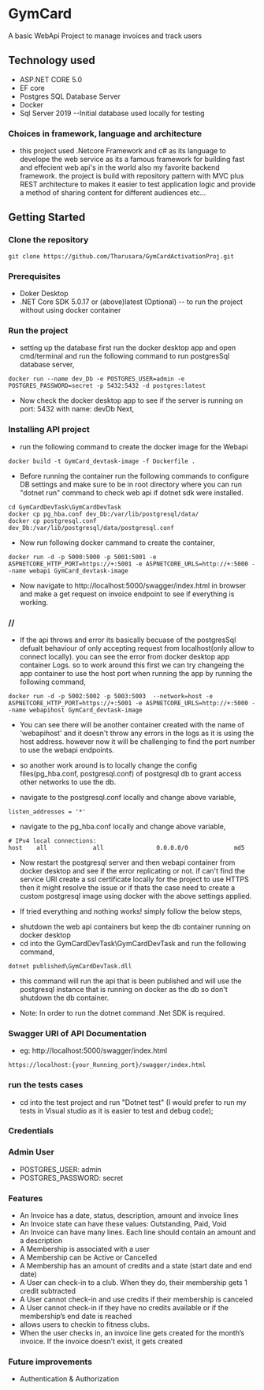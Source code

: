 # GymCard

A basic WebApi Project to manage invoices and track users

## Technology used
* ASP.NET CORE 5.0
* EF core
* Postgres SQL Database Server
* Docker
* Sql Server 2019 --Initial database used locally for testing

### Choices in framework, language and architecture
- this project used .Netcore Framework and c# as its language to develope the web service as its a famous framework for building fast and effecient web api's in the world also my favorite backend framework. the project is build with repository pattern with MVC plus REST architecture to makes it easier to test application logic and provide a method of sharing content for different audiences etc...

## Getting Started 

### Clone the repository

```
git clone https://github.com/Tharusara/GymCardActivationProj.git
```
### Prerequisites

* Doker Desktop
* .NET Core SDK 5.0.17 or (above)latest (Optional)  -- to run the project without using docker container

### Run the project
* setting up the database
    first run the docker desktop app and open cmd/terminal and run the following command to run postgresSql database server,


```
docker run --name dev_Db -e POSTGRES_USER=admin -e POSTGRES_PASSWORD=secret -p 5432:5432 -d postgres:latest
```

* Now check the docker desktop app to see if the server is running on port: 5432 with name: devDb
Next,

### Installing API project
- run the following command to create the docker image for the Webapi


```
docker build -t GymCard_devtask-image -f Dockerfile .
```

- Before running the container run the following commands to configure DB settings  and make sure to be in root directory where you can run "dotnet run" command to check web api if dotnet sdk were installed.


```
cd GymCardDevTask\GymCardDevTask
docker cp pg_hba.conf dev_Db:/var/lib/postgresql/data/
docker cp postgresql.conf dev_Db:/var/lib/postgresql/data/postgresql.conf
```


- Now run following docker cammand to create the container,


```
docker run -d -p 5000:5000 -p 5001:5001 -e ASPNETCORE_HTTP_PORT=https://+:5001 -e ASPNETCORE_URLS=http://+:5000 --name webapi GymCard_devtask-image
```

- Now navigate to http://localhost:5000/swagger/index.html in browser and make a get request on invoice endpoint to see if everything is working. 

### //
- If the api throws and error its basically becuase of the postgresSql defualt behaviour of only accepting request from localhost(only allow to connect locally). you can see the error from docker desktop app container Logs. so to work around this first we can try changeing the app container to use the host port when running the app by running the following command,


```
docker run -d -p 5002:5002 -p 5003:5003  --network=host -e ASPNETCORE_HTTP_PORT=https://+:5001 -e ASPNETCORE_URLS=http://+:5000 --name webapihost GymCard_devtask-image
```

- You can see there will be another container created with the name of 'webapihost' and it doesn't throw any errors in the logs as it is using the host address. however now it will be challenging to find the port number to use the webapi endpoints.

- so another work around is to locally change the config files(pg_hba.conf, postgresql.conf) of postgresql db to grant access other networks to use the db.

* navigate to the postgresql.conf locally and change above variable,


```
listen_addresses = '*'
```

* navigate to the pg_hba.conf locally and change above variable,


```
# IPv4 local connections:   
host    all             all               0.0.0.0/0             md5
```

- Now restart the postgresql server and then webapi container from docker desktop and see if the error replicating or not. if can't find the service URl create a ssl certificate locally for the project to use HTTPS then it might resolve the issue or if thats the case need to create a custom postgresql image using docker with the above settings applied.

- If tried everything and nothing works! simply follow the below steps,
* shutdown the web api containers but keep the db container running on docker desktop
* cd into the GymCardDevTask\GymCardDevTask and run the following command,


```
dotnet published\GymCardDevTask.dll
```


- this command will run the api that is been published and will use the postgresql instance that is running on docker as the db so don't shutdown the db container.

* Note: In order to run the dotnet command .Net SDK is required.


### Swagger URl of API Documentation
- eg: http://localhost:5000/swagger/index.html
```
https://localhost:{your_Running_port}/swagger/index.html

```
### run the tests cases 

- cd into the test project and run "Dotnet test" (I would prefer to run my tests in Visual studio as it is easier to test and debug code); 


### Credentials

### Admin User
* POSTGRES_USER: admin
* POSTGRES_PASSWORD: secret

### Features

- An Invoice has a date, status, description, amount and invoice lines
- An Invoice state can have these values: Outstanding, Paid, Void
- An Invoice can have many lines. Each line should contain an amount and a description
- A Membership is associated with a user
- A Membership can be Active or Cancelled
- A Membership has an amount of credits and a state (start date and end date)
- A User can check-in to a club. When they do, their membership gets 1 credit subtracted
- A User cannot check-in and use credits if their membership is canceled
- A User cannot check-in if they have no credits available or if the membership’s end date
is reached
- allows users to checkin to fitness clubs.
- When the user checks in, an invoice line gets created for the month’s invoice. If the
invoice doesn’t exist, it gets created

### Future improvements

- Authentication & Authorization